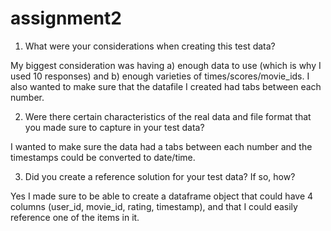 # assignment2

1. What were your considerations when creating this test data?

My biggest consideration was having a) enough data to use (which is why I used 10 responses) and b) enough varieties of times/scores/movie_ids. I also wanted to make sure that the datafile I created had tabs between each number.

2. Were there certain characteristics of the real data and file format that you made sure to capture in your test data?

I wanted to make sure the data had a tabs between each number and the timestamps could be converted to date/time. 

3. Did you create a reference solution for your test data? If so, how?

Yes I made sure to be able to create a dataframe object that could have 4 columns (user_id, movie_id, rating, timestamp), and that I could easily reference one of the items in it.

